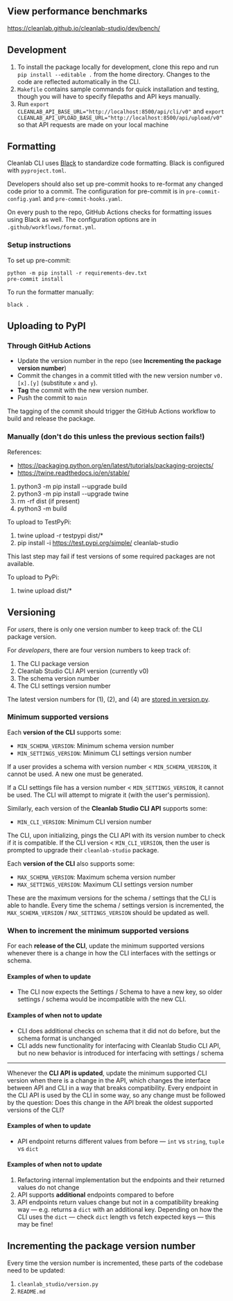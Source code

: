## View performance benchmarks

https://cleanlab.github.io/cleanlab-studio/dev/bench/

## Development

1. To install the package locally for development, clone this repo and run `pip install --editable .` from the home
   directory. Changes to the code are reflected automatically in the CLI.
2. `Makefile` contains sample commands for quick installation and testing, though you will have to specify filepaths and
   API keys manually.
3. Run `export CLEANLAB_API_BASE_URL="http://localhost:8500/api/cli/v0"` and `export CLEANLAB_API_UPLOAD_BASE_URL="http://localhost:8500/api/upload/v0"` so that API requests are made on your local
   machine

## Formatting

Cleanlab CLI uses [Black](https://black.readthedocs.io/en/stable/) to standardize code formatting. Black is configured
with `pyproject.toml`.

Developers should also set up pre-commit hooks to re-format any changed code prior to a commit. The configuration for
pre-commit is in `pre-commit-config.yaml` and `pre-commit-hooks.yaml`.

On every push to the repo, GitHub Actions checks for formatting issues using Black as well. The configuration options
are in `.github/workflows/format.yml`.

### Setup instructions

To set up pre-commit:

```
python -m pip install -r requirements-dev.txt
pre-commit install
```

To run the formatter manually:

```
black .
```

## Uploading to PyPI

### Through GitHub Actions

- Update the version number in the repo (see **Incrementing the package version number**)
- Commit the changes in a commit titled with the new version number `v0.[x].[y]` (substitute `x` and `y`).
- **Tag** the commit with the new version number.
- Push the commit to `main`

The tagging of the commit should trigger the GitHub Actions workflow to build and release the package.

### Manually (don't do this unless the previous section fails!)

References:

- https://packaging.python.org/en/latest/tutorials/packaging-projects/
- https://twine.readthedocs.io/en/stable/

1. python3 -m pip install --upgrade build
2. python3 -m pip install --upgrade twine
3. rm -rf dist (if present)
4. python3 -m build

To upload to TestPyPi:

1. twine upload -r testpypi dist/\*
2. pip install -i https://test.pypi.org/simple/ cleanlab-studio

This last step may fail if test versions of some required packages are not available.

To upload to PyPi:

1. twine upload dist/\*

## Versioning

For _users_, there is only one version number to keep track of: the CLI package version.

For _developers_, there are four version numbers to keep track of:

1. The CLI package version
2. Cleanlab Studio CLI API version (currently v0)
3. The schema version number
4. The CLI settings version number

The latest version numbers for (1), (2), and (4)
are [stored in version.py](https://github.com/cleanlab/cleanlab-studio/blob/main/cleanlab_studio/version.py).

### Minimum supported versions

Each **version of the CLI** supports some:

- `MIN_SCHEMA_VERSION`: Minimum schema version number
- `MIN_SETTINGS_VERSION`: Minimum CLI settings version number

If a user provides a schema with version number < `MIN_SCHEMA_VERSION`, it cannot be used. A new one must be generated.

If a CLI settings file has a version number < `MIN_SETTINGS_VERSION`, it cannot be used. The CLI will attempt to migrate
it (with the user's permission).

Similarly, each version of the **Cleanlab Studio CLI API** supports some:

- `MIN_CLI_VERSION`: Minimum CLI version number

The CLI, upon initializing, pings the CLI API with its version number to check if it is compatible. If the CLI
version < `MIN_CLI_VERSION`, then the user is prompted to upgrade their `cleanlab-studio` package.

Each **version of the CLI** also supports some:

- `MAX_SCHEMA_VERSION`: Maximum schema version number
- `MAX_SETTINGS_VERSION`: Maximum CLI settings version number

These are the maximum versions for the schema / settings that the CLI is able to handle. Every time the schema /
settings version is incremented, the `MAX_SCHEMA_VERSION` / `MAX_SETTINGS_VERSION` should be updated as well.

### When to increment the minimum supported versions

For each **release of the CLI**, update the minimum supported versions whenever there is a change in how the CLI
interfaces with the settings or schema.

#### Examples of when to update

- The CLI now expects the Settings / Schema to have a new key, so older settings / schema would be incompatible with the
  new CLI.

#### Examples of when not to update

- CLI does additional checks on schema that it did not do before, but the schema format is unchanged
- CLI adds new functionality for interfacing with Cleanlab Studio CLI API, but no new behavior is introduced for
  interfacing with settings / schema

---

Whenever the **CLI API is updated**, update the minimum supported CLI version when there is a change in the API, which
changes the interface between API and CLI in a way that breaks compatibility. Every endpoint in the CLI API is used by
the CLI in some way, so any change must be followed by the question:
Does this change in the API break the oldest supported versions of the CLI?

#### Examples of when to update

- API endpoint returns different values from before — `int` vs `string`, `tuple` vs `dict`

#### Examples of when not to update

1. Refactoring internal implementation but the endpoints and their returned values do not change
2. API supports **additional** endpoints compared to before
3. API endpoints return values change but not in a compatibility breaking way — e.g. returns a `dict` with an additional
   key. Depending on how the CLI uses the `dict` — check `dict` length vs fetch expected keys — this may be fine!

## Incrementing the package version number

Every time the version number is incremented, these parts of the codebase need to be updated:

1. `cleanlab_studio/version.py`
2. `README.md`
